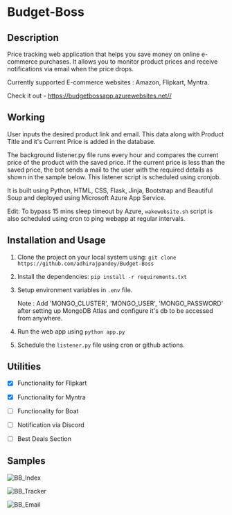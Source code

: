 # Budget-Boss

## Description
Price tracking web application that helps you save money on online e-commerce purchases. It allows you to monitor product prices and receive notifications via email when the price drops.

Currently supported E-commerce websites : Amazon, Flipkart, Myntra.

Check it out - https://budgetbossapp.azurewebsites.net//

## Working
User inputs the desired product link and email. This data along with Product Title and it's Current Price is added in the database.

The background listener.py file runs every hour and compares the current price of the product with the saved price. If the current price is less than the saved price, the bot sends a mail to the user with the required details as shown in the sample below. This listener script is scheduled using cronjob.

It is built using Python, HTML, CSS, Flask, Jinja, Bootstrap and Beautiful Soup and deployed using Microsoft Azure App Service.

Edit: To bypass 15 mins sleep timeout by Azure, `wakewebsite.sh` script is also scheduled using cron to ping webapp at regular intervals.

## Installation and Usage

1. Clone the project on your local system using: `git clone https://github.com/adhirajpandey/Budget-Boss`

2. Install the dependencies: `pip install -r requirements.txt`

3. Setup environment variables in `.env` file.

   Note : Add 'MONGO_CLUSTER', 'MONGO_USER', 'MONGO_PASSWORD' after setting up MongoDB Atlas and configure it's db to be accessed from anywhere.

4. Run the web app using `python app.py`

5. Schedule the `listener.py` file using cron or github actions.

## Utilities

- [x] Functionality for Flipkart
- [x] Functionality for Myntra
- [ ] Functionality for Boat
- [ ] Notification via Discord

- [ ] Best Deals Section


## Samples

  ![BB_Index](https://user-images.githubusercontent.com/87516052/228567899-1c3f465b-083d-4fc9-89d6-6bb09ac39ec3.png)

  ![BB_Tracker](https://user-images.githubusercontent.com/87516052/228568296-1b1cd6bf-a171-4616-9a6e-e968064b288a.png)

  ![BB_Email](https://user-images.githubusercontent.com/87516052/218429725-1cf1d527-71ee-442c-bdaf-7ac3bf808698.jpeg)
  
  

